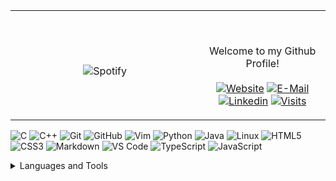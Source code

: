 <table width="100%"> 
  <tr>
  <td width="60%" align="center">
      
&nbsp; <br> ![Spotify](https://novatorem-two-ruby.vercel.app/api/spotify)

  </td>
  <td width=40%">

  <br><p align="center"> Welcome to my Github Profile! <br><br>
    [![Website](https://img.shields.io/badge/my%20stuff-website-blue?style=flat-square&logo=github)](https://jonathan-r0.github.io)
    [![E-Mail](https://img.shields.io/badge/email-reveal-2a8?style=flat-square&logo=gmail&logoColor=white)](https://mailhide.io/e/OO0HCCzs)
    [![Linkedin](https://img.shields.io/badge/linked-in-369?style=flat-square&logo=linkedin&logoColor=white&color=blue)](https://www.linkedin.com/in/jonathan-rosenblatt-7b38981b4/)
    [![Visits](https://komarev.com/ghpvc/?username=Jonathan-R0&logo=GitHub&label=github%20visits&color=336699&logoColor=white&style=flat-square)](https://github.com/Jonathan-R0)
  </p>
  </td>
</table>

![C](http://img.shields.io/badge/-C-A8B9CC?style=flat-square&logo=c&logoColor=ffffff)
![C++](https://img.shields.io/badge/-C++-A8B9CC?style=flat-square&logo=cpplogoColor=ffffff)
![Git](https://img.shields.io/badge/-Git-%23F05032?style=flat-square&logo=git&logoColor=%23ffffff)
![GitHub](https://img.shields.io/badge/-GitHub-181717?style=flat-square&logo=github)
![Vim](http://img.shields.io/badge/-Vim-007ACC?style=flat-square&logo=vim&logoColor=ffffff)
![Python](http://img.shields.io/badge/-Python-3776AB?style=flat-square&logo=python&logoColor=ffffff)
![Java](http://img.shields.io/badge/-Java-5B4638?style=flat-square&logo=java&logoColor=ffffff)
![Linux](http://img.shields.io/badge/-Linux-A8B9CC?style=flat-square&logo=Linux&logoColor=ffffff)
![HTML5](https://img.shields.io/badge/-HTML5-%23E44D27?style=flat-square&logo=html5&logoColor=ffffff)
![CSS3](https://img.shields.io/badge/-CSS3-%231572B6?style=flat-square&logo=css3)
![Markdown](https://img.shields.io/badge/-Markdown-000000?style=flat-square&logo=markdown)
![VS Code](http://img.shields.io/badge/-VS%20Code-007ACC?style=flat-square&logo=visual-studio-code&logoColor=ffffff)
![TypeScript](http://img.shields.io/badge/-TypeScript-A8B9CC?style=flat-square&logo=typescript&logoColor=ffffff)
![JavaScript](http://img.shields.io/badge/-JavaScript-A8B9CC?style=flat-square&logo=javascript&logoColor=ffffff)

<details>
<summary>Languages and Tools</summary>
  <pre> 
    ![C](http://img.shields.io/badge/-C-A8B9CC?style=flat-square&logo=c&logoColor=ffffff)
    ![C++](https://img.shields.io/badge/-C++-A8B9CC?style=flat-square&logo=cpplogoColor=ffffff)
    ![Git](https://img.shields.io/badge/-Git-%23F05032?style=flat-square&logo=git&logoColor=%23ffffff)
    ![GitHub](https://img.shields.io/badge/-GitHub-181717?style=flat-square&logo=github)
    ![Vim](http://img.shields.io/badge/-Vim-007ACC?style=flat-square&logo=vim&logoColor=ffffff)
    ![Python](http://img.shields.io/badge/-Python-3776AB?style=flat-square&logo=python&logoColor=ffffff)
    ![Java](http://img.shields.io/badge/-Java-5B4638?style=flat-square&logo=java&logoColor=ffffff)
    ![HTML5](https://img.shields.io/badge/-HTML5-%23E44D27?style=flat-square&logo=html5&logoColor=ffffff)
    ![CSS3](https://img.shields.io/badge/-CSS3-%231572B6?style=flat-square&logo=css3)
    ![Markdown](https://img.shields.io/badge/-Markdown-000000?style=flat-square&logo=markdown)
    ![VS Code](http://img.shields.io/badge/-VS%20Code-007ACC?style=flat-square&logo=visual-studio-code&logoColor=ffffff)
    ![TypeScript](http://img.shields.io/badge/-TypeScript-A8B9CC?style=flat-square&logo=typescript&logoColor=ffffff)
    ![JavaScript](http://img.shields.io/badge/-JavaScript-A8B9CC?style=flat-square&logo=javascript&logoColor=ffffff)
  </pre>
</details>

[//]: <> (The `&nbsp;` is to have Aphelion take up more space)
